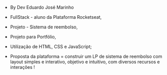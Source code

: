 - By Dev Eduardo José Marinho 

- FullStack - aluno da Plataforma Rocketseat,

- Projeto - Sistema de reembolso,

- Projeto para Portfólio,

- Utilização de HTML, CSS e JavaScript;

- Proposta da plataforma = construir um LP de sistema de reembolso com layout simples e interativo, objetivo e intuitivo, com diversos recursos e interações !


